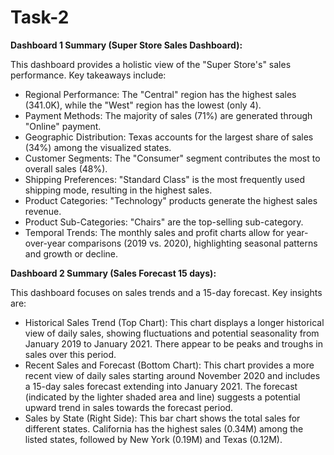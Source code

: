 # Task-2

**Dashboard 1 Summary (Super Store Sales Dashboard):**

This dashboard provides a holistic view of the "Super Store's" sales performance. Key takeaways include:

* Regional Performance: The "Central" region has the highest sales (341.0K), while the "West" region has the lowest (only 4).
* Payment Methods: The majority of sales (71%) are generated through "Online" payment.
* Geographic Distribution: Texas accounts for the largest share of sales (34%) among the visualized states.
* Customer Segments: The "Consumer" segment contributes the most to overall sales (48%).
* Shipping Preferences: "Standard Class" is the most frequently used shipping mode, resulting in the highest sales.
* Product Categories: "Technology" products generate the highest sales revenue.
* Product Sub-Categories: "Chairs" are the top-selling sub-category.
* Temporal Trends: The monthly sales and profit charts allow for year-over-year comparisons (2019 vs. 2020), highlighting seasonal patterns and growth or decline.

**Dashboard 2 Summary (Sales Forecast 15 days):**

This dashboard focuses on sales trends and a 15-day forecast. Key insights are:

* Historical Sales Trend (Top Chart): This chart displays a longer historical view of daily sales, showing fluctuations and potential seasonality from January 2019 to January 2021. There appear to be peaks and troughs in sales over this period.
* Recent Sales and Forecast (Bottom Chart): This chart provides a more recent view of daily sales starting around November 2020 and includes a 15-day sales forecast extending into January 2021. The forecast (indicated by the lighter shaded area and line) suggests a potential upward trend in sales towards the forecast period.
* Sales by State (Right Side): This bar chart shows the total sales for different states. California has the highest sales (0.34M) among the listed states, followed by New York (0.19M) and Texas (0.12M).
